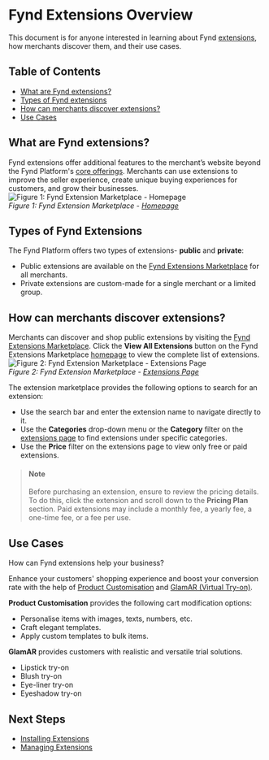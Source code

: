 # Fynd Extensions Overview
This document is for anyone interested in learning about Fynd [extensions](https://extensions.fynd.com/), how merchants discover them, and their use cases.

## Table of Contents
- [What are Fynd extensions?](#item-one)
- [Types of Fynd extensions](#item-two)
- [How can merchants discover extensions?](#item-three)
- [Use Cases](#item-four)

<a id="item-one"></a>
## What are Fynd extensions?
Fynd extensions offer additional features to the merchant’s website beyond the Fynd Platform's [core offerings](https://platform.fynd.com/features). Merchants can use extensions to improve the seller experience, create unique buying experiences for customers, and grow their businesses.
![Figure 1: Fynd Extension Marketplace - Homepage](https://github.com/debashisborgohain/docs/assets/98230826/fd3721a9-0e9f-4185-ba06-c55b1b03ae4a)  
*Figure 1: Fynd Extension Marketplace - [Homepage](https://extensions.fynd.com/)*

<a id="item-two"></a>
## Types of Fynd Extensions
The Fynd Platform offers two types of extensions- **public** and **private**:
- Public extensions are available on the [Fynd Extensions Marketplace](https://extensions.fynd.com/) for all merchants.
- Private extensions are custom-made for a single merchant or a limited group. 

<a id="item-three"></a>
## How can merchants discover extensions?
Merchants can discover and shop public extensions by visiting the [Fynd Extensions Marketplace](https://extensions.fynd.com/). Click the **View All Extensions** button on the Fynd Extensions Marketplace [homepage](https://extensions.fynd.com/) to view the complete list of extensions.
![Figure 2: Fynd Extension Marketplace - Extensions Page](https://github.com/debashisborgohain/docs/assets/98230826/8f6fd6f6-b9d6-46ad-b5ee-a44f317cee20)  
*Figure 2: Fynd Extension Marketplace - [Extensions Page](https://extensions.fynd.com/extensions)*

The extension marketplace provides the following options to search for an extension:
- Use the search bar and enter the extension name to navigate directly to it.
- Use the **Categories** drop-down menu or the **Category** filter on the [extensions page](https://extensions.fynd.com/extensions) to find extensions under specific categories. 
- Use the **Price** filter on the extensions page to view only free or paid extensions.

> #### Note  
> Before purchasing an extension, ensure to review the pricing details. To do this, click the extension and scroll down to the **Pricing Plan** section. Paid extensions may include a monthly fee, a yearly fee, a one-time fee, or a fee per use.

<a id="item-four"></a>
## Use Cases
How can Fynd extensions help your business?

Enhance your customers' shopping experience and boost your conversion rate with the help of [Product Customisation](https://extensions.fynd.com/extensions/product-customisation) and [GlamAR (Virtual Try-on)](https://extensions.fynd.com/extensions/glamar). 

**Product Customisation** provides the following cart modification options:
- Personalise items with images, texts, numbers, etc.  
- Craft elegant templates.
- Apply custom templates to bulk items.

**GlamAR** provides customers with realistic and versatile trial solutions.
- Lipstick try-on
- Blush try-on
- Eye-liner try-on
- Eyeshadow try-on 

## Next Steps
- [Installing Extensions](installing-extensions)
- [Managing Extensions](managing-extensions)


